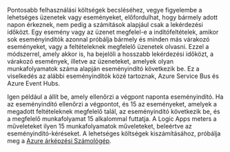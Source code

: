 Pontosabb felhasználási költségek becsléséhez, vegye figyelembe a lehetséges üzenetek vagy eseményeket, előfordulhat, hogy bármely adott napon érkeznek, nem pedig a számítások alapjául csak a lekérdezési időközt. Egy esemény vagy az üzenet megfelel-e a indítófeltételek, amikor sok eseményindítók azonnal próbálja bármely és minden más várakozó eseményeket, vagy a feltételeknek megfelelő üzenetek olvasni. Ezzel a módszerrel, amely akkor is, ha bejelöli a hosszabb lekérdezési időközt, a várakozó események, illetve az üzeneteket, amelyek olyan munkafolyamatok száma alapján eseményindító következik be. Ez a viselkedés az alábbi eseményindítók közé tartoznak, Azure Service Bus és Azure Event Hubs.

Igen például a állít be, amely ellenőrzi a végpont naponta eseményindító. Ha az eseményindító ellenőrzi a végpontot, és 15 az eseményeket, amelyek a megadott feltételeknek megfelelő talál, az eseményindító következik be, és a megfelelő munkafolyamat 15 alkalommal futtatja. A Logic Apps meters a műveleteket ilyen 15 munkafolyamatok műveleteket, beleértve az eseményindító-kéréseket. A lehetséges költségek kiszámításához, próbálja meg a [Azure árképzési Számológép](https://azure.microsoft.com/pricing/calculator/).